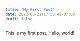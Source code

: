 ```yaml
---
title: "My First Post"
date: 2022-03-21T17:55:41-07:00
draft: false
---
```


This is my first post. Hello, world!
